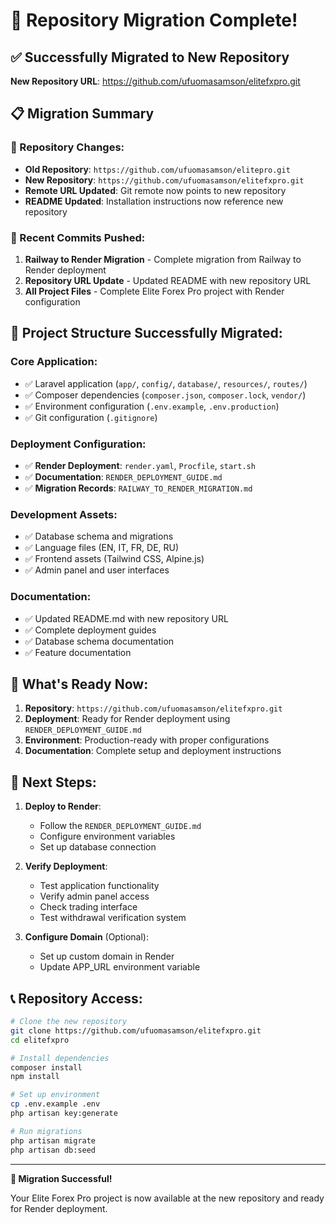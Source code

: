 # 🎉 Repository Migration Complete!

## ✅ Successfully Migrated to New Repository

**New Repository URL**: https://github.com/ufuomasamson/elitefxpro.git

## 📋 Migration Summary

### 🔄 Repository Changes:
- **Old Repository**: `https://github.com/ufuomasamson/elitepro.git`
- **New Repository**: `https://github.com/ufuomasamson/elitefxpro.git`
- **Remote URL Updated**: Git remote now points to new repository
- **README Updated**: Installation instructions now reference new repository

### 🚀 Recent Commits Pushed:
1. **Railway to Render Migration** - Complete migration from Railway to Render deployment
2. **Repository URL Update** - Updated README with new repository URL
3. **All Project Files** - Complete Elite Forex Pro project with Render configuration

## 📁 Project Structure Successfully Migrated:

### Core Application:
- ✅ Laravel application (`app/`, `config/`, `database/`, `resources/`, `routes/`)
- ✅ Composer dependencies (`composer.json`, `composer.lock`, `vendor/`)
- ✅ Environment configuration (`.env.example`, `.env.production`)
- ✅ Git configuration (`.gitignore`)

### Deployment Configuration:
- ✅ **Render Deployment**: `render.yaml`, `Procfile`, `start.sh`
- ✅ **Documentation**: `RENDER_DEPLOYMENT_GUIDE.md`
- ✅ **Migration Records**: `RAILWAY_TO_RENDER_MIGRATION.md`

### Development Assets:
- ✅ Database schema and migrations
- ✅ Language files (EN, IT, FR, DE, RU)
- ✅ Frontend assets (Tailwind CSS, Alpine.js)
- ✅ Admin panel and user interfaces

### Documentation:
- ✅ Updated README.md with new repository URL
- ✅ Complete deployment guides
- ✅ Database schema documentation
- ✅ Feature documentation

## 🎯 What's Ready Now:

1. **Repository**: `https://github.com/ufuomasamson/elitefxpro.git`
2. **Deployment**: Ready for Render deployment using `RENDER_DEPLOYMENT_GUIDE.md`
3. **Environment**: Production-ready with proper configurations
4. **Documentation**: Complete setup and deployment instructions

## 🚀 Next Steps:

1. **Deploy to Render**:
   - Follow the `RENDER_DEPLOYMENT_GUIDE.md`
   - Configure environment variables
   - Set up database connection

2. **Verify Deployment**:
   - Test application functionality
   - Verify admin panel access
   - Check trading interface
   - Test withdrawal verification system

3. **Configure Domain** (Optional):
   - Set up custom domain in Render
   - Update APP_URL environment variable

## 📞 Repository Access:

```bash
# Clone the new repository
git clone https://github.com/ufuomasamson/elitefxpro.git
cd elitefxpro

# Install dependencies
composer install
npm install

# Set up environment
cp .env.example .env
php artisan key:generate

# Run migrations
php artisan migrate
php artisan db:seed
```

---

**🎉 Migration Successful!** 

Your Elite Forex Pro project is now available at the new repository and ready for Render deployment.

